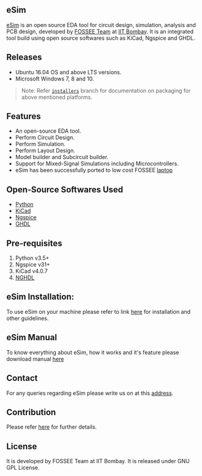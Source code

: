 ## eSim

[eSim](https://esim.fossee.in/) is an open source EDA tool for circuit design, simulation, analysis and PCB design, developed by [FOSSEE Team](https://www.fossee.in/) at [IIT Bombay](http://www.iitb.ac.in/).
It is an integrated tool build using open source softwares such as KiCad, Ngspice and GHDL.

## Releases
* Ubuntu 16.04 OS and above LTS versions.
* Microsoft Windows 7, 8 and 10.

> Note: Refer [`installers`](https://github.com/fossee/eSim/tree/installers) branch for documentation on packaging for above mentioned platforms.

## Features
* An open-source EDA tool.
* Perform Circuit Design.
* Perform Simulation.
* Perform Layout Design.
* Model builder and Subcircuit builder.
* Support for Mixed-Signal Simulations including Microcontrollers.
* eSim has been successfully ported to low cost FOSSEE [laptop](http://laptop.fossee.in)

## Open-Source Softwares Used
* [Python](https://www.python.org/)
* [KiCad](http://www.kicad-pcd.org)
* [Ngspice](http://ngspice.sourcefouge.net/)
* [GHDL](http://ghdl.free.fr/)

## Pre-requisites
1. Python v3.5+
2. Ngspice v31+
3. KiCad v4.0.7
4. [NGHDL](https://github.com/fossee/nghdl)

## eSim Installation:

To use eSim on your machine please refer to link [here](https://esim.fossee.in/downloads) for installation and other guidelines.

## eSim Manual
To know everything about eSim, how it works and it's feature please download manual [here](https://static.fossee.in/esim/installation-files/eSim_Manual_2.0.pdf)

## Contact
For any queries regarding eSim please write us on at this [address](mailto:contact-esim@fossee.in).

## Contribution
Please refer [here](https://github.com/FOSSEE/eSim/tree/master/CONTRIBUTION.md) for further details.

## License
It is developed by FOSSEE Team at IIT Bombay. It is released under GNU GPL License.
